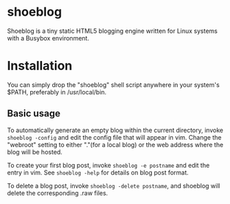 # shoeblog
Shoeblog is a tiny static HTML5 blogging engine written for Linux systems with a Busybox environment.

# Installation

You can simply drop the "shoeblog" shell script anywhere in your system's $PATH, preferably in /usr/local/bin.

Basic usage
-----------

To automatically generate an empty blog within the current directory, invoke `shoeblog -config` and edit the config file that will appear in vim. Change the "webroot" setting to either "."(for a local blog) or the web address where the blog will be hosted.

To create your first blog post, invoke `shoeblog -e postname` and edit the entry in vim. See `shoeblog -help` for details on blog post format.

To delete a blog post, invoke `shoeblog -delete postname`, and shoeblog will delete the corresponding .raw files.
